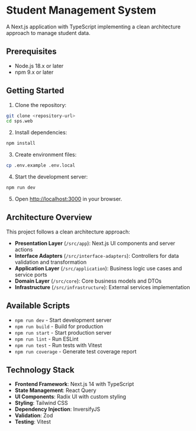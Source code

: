 # Student Management System

A Next.js application with TypeScript implementing a clean architecture approach to manage student data.

## Prerequisites

- Node.js 18.x or later
- npm 9.x or later

## Getting Started

1. Clone the repository:

```bash
git clone <repository-url>
cd sps.web
```

2. Install dependencies:

```bash
npm install
```

3. Create environment files:

```bash
cp .env.example .env.local
```

4. Start the development server:

```bash
npm run dev
```

5. Open [http://localhost:3000](http://localhost:3000) in your browser.

## Architecture Overview

This project follows a clean architecture approach:

- **Presentation Layer** (`/src/app`): Next.js UI components and server actions
- **Interface Adapters** (`/src/interface-adapters`): Controllers for data validation and transformation
- **Application Layer** (`/src/application`): Business logic use cases and service ports
- **Domain Layer** (`/src/core`): Core business models and DTOs
- **Infrastructure** (`/src/infrastructure`): External services implementation

## Available Scripts

- `npm run dev` - Start development server
- `npm run build` - Build for production
- `npm run start` - Start production server
- `npm run lint` - Run ESLint
- `npm run test` - Run tests with Vitest
- `npm run coverage` - Generate test coverage report

## Technology Stack

- **Frontend Framework**: Next.js 14 with TypeScript
- **State Management**: React Query
- **UI Components**: Radix UI with custom styling
- **Styling**: Tailwind CSS
- **Dependency Injection**: InversifyJS
- **Validation**: Zod
- **Testing**: Vitest